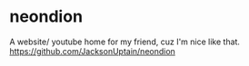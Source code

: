 # neondion
A website/ youtube home for my friend, cuz I'm nice like that.
https://github.com/JacksonUptain/neondion

